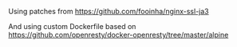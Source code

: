 Using patches from https://github.com/fooinha/nginx-ssl-ja3

And using custom Dockerfile based on https://github.com/openresty/docker-openresty/tree/master/alpine